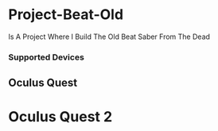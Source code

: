# Project-Beat-Old
Is A Project Where I Build The Old Beat Saber From The Dead
### Supported Devices
## Oculus Quest
# Oculus Quest 2
